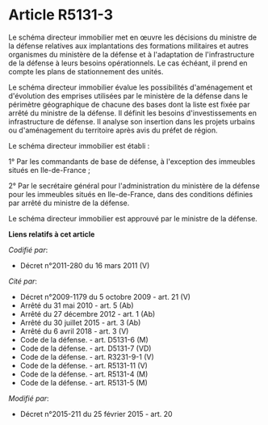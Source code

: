 # Article R5131-3

Le schéma directeur immobilier met en œuvre les décisions du ministre de la défense relatives aux implantations des
formations militaires et autres organismes du ministère de la défense et à l'adaptation de l'infrastructure de la défense à
leurs besoins opérationnels. Le cas échéant, il prend en compte les plans de stationnement des unités. 

Le schéma directeur immobilier évalue les possibilités d'aménagement et d'évolution des emprises utilisées par le ministère
de la défense dans le périmètre géographique de chacune des bases dont la liste est fixée par arrêté du ministre de la
défense. Il définit les besoins d'investissements en infrastructure de défense. Il analyse son insertion dans les projets
urbains ou d'aménagement du territoire après avis du préfet de région. 

Le schéma directeur immobilier est établi : 

1° Par les commandants de base de défense, à l'exception des immeubles situés en Ile-de-France ; 

2° Par le secrétaire général pour l'administration du ministère de la défense pour les immeubles situés en Ile-de-France,
dans des conditions définies par arrêté du ministre de la défense. 

Le schéma directeur immobilier est approuvé par le ministre de la défense.

**Liens relatifs à cet article**

_Codifié par_:

  - Décret n°2011-280 du 16 mars 2011 (V)

_Cité par_:

  - Décret n°2009-1179 du 5 octobre 2009 - art. 21 (V)
  - Arrêté du 31 mai 2010 - art. 5 (Ab)
  - Arrêté du 27 décembre 2012 - art. 1 (Ab)
  - Arrêté du 30 juillet 2015 - art. 3 (Ab)
  - Arrêté du 6 avril 2018 - art. 3 (V)
  - Code de la défense. - art. D5131-6 (M)
  - Code de la défense. - art. D5131-7 (VD)
  - Code de la défense. - art. R3231-9-1 (V)
  - Code de la défense. - art. R5131-11 (V)
  - Code de la défense. - art. R5131-4 (M)
  - Code de la défense. - art. R5131-5 (M)

_Modifié par_:

  - Décret n°2015-211 du 25 février 2015 - art. 20
